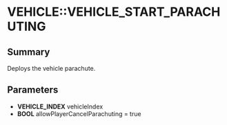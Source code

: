 # VEHICLE::VEHICLE_START_PARACHUTING

## Summary
Deploys the vehicle parachute.

## Parameters
* **VEHICLE_INDEX** vehicleIndex
* **BOOL** allowPlayerCancelParachuting = true